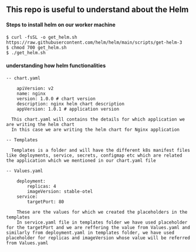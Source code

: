 ## This repo is useful to understand about the Helm

#### Steps to install helm on our worker machine

    $ curl -fsSL -o get_helm.sh https://raw.githubusercontent.com/helm/helm/main/scripts/get-helm-3
    $ chmod 700 get_helm.sh
    $ ./get_helm.sh

#### understanding how helm functionalities

    -- chart.yaml

        apiVersion: v2
        name: nginx
        version: 1.0.0 # chart version
        description: nginx helm chart description
        appVersion: 1.0.1 # application version

      This chart.yaml will contains the details for which application we are writing the helm chart
      In this case we are writing the helm chart for Nginx application

    -- Templates
      
      Templates is a folder and will have the different k8s manifest files like deployments, service, secrets, configmap etc which are related the application which we mentioned in our chart.yaml file

    -- Values.yaml

        deployment:
            replicas: 4
            imageVersion: stable-otel
        service:
            targetPort: 80

        These are the values for which we created the placeholders in the templates
        In service.yaml file in templates folder we have used placeholder for the targetPort and we are reffering the value from Values.yaml and similarly from deployment.yaml in templates folder, we have used placeholder for replicas and imageVersion whose value will be referred from Values.yaml


